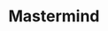 ---
title: "Mastermind"
type: wordlist
layout: wordlist
outputs:
    - html
    - json
    - custom

tier: 0
term: "mastermind"
related_terms:
    - None
definition: "N/A"
use_context: "N/A"
recommendation: "No change recommended. This term does not fall under the criteria for replacing the term 'master'. It refers to a level of skill rather than a dominant/subordinate relationship."
recommended_replacements:
    - None
unsuitable_replacements:
    - None
rationale: |
    N/A
status: | 
    N/A
supporting_content: | 
    **Recommendation from the IBM Inclusive IT Language Initiative Words Matter working group**

---